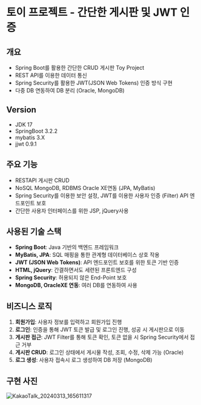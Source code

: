 # 토이 프로젝트 - 간단한 게시판 및 JWT 인증

## 개요
- Spring Boot를 활용한 간단한 CRUD 게시판 Toy Project
- REST API를 이용한 데이터 통신
- Spring Security를 활용한 JWT(JSON Web Tokens) 인증 방식 구현
- 다중 DB 연동하여 DB 분리 (Oracle, MongoDB)

## Version
- JDK 17
- SpringBoot 3.2.2
- mybatis 3.X
- jjwt 0.9.1

## 주요 기능
- RESTAPI 게시판 CRUD
- NoSQL MongoDB, RDBMS Oracle XE연동 (JPA, MyBatis)
- Spring Security를 이용한 보안 설정, JWT를 이용한 사용자 인증 (Filter) API 엔드포인트 보호
- 간단한 사용자 인터페이스를 위한 JSP, jQuery사용

## 사용된 기술 스택
- **Spring Boot**: Java 기반의 백엔드 프레임워크
- **MyBatis, JPA**: SQL 매핑을 통한 관계형 데이터베이스 상호 작용
- **JWT (JSON Web Tokens)**: API 엔드포인트 보호를 위한 토큰 기반 인증
- **HTML, jQuery**: 간결하면서도 세련된 프론트엔드 구성
- **Spring Security**: 허용되지 않은 End-Point 보호
- **MongoDB, OracleXE 연동**: 여러 DB를 연동하여 사용


## 비즈니스 로직
1. **회원가입**: 사용자 정보를 입력하고 회원가입 진행
2. **로그인**: 인증을 통해 JWT 토큰 발급 및 로그인 진행, 성공 시 게시판으로 이동
3. **게시판 접근**: JWT Filter를 통해 토큰 확인, 토큰 없을 시 Spring Security에서 접근 거부
4. **게시판 CRUD**: 로그인 상태에서 게시물 작성, 조회, 수정, 삭제 가능 (Oracle)
5. **로그 생성**: 사용자 접속시 로그 생성하여 DB 저장 (MongoDB)

## 구현 사진
![KakaoTalk_20240313_165611317](https://github.com/NoChristmas/ToyProject01/assets/127386254/48c89332-7b99-47c7-abd0-2ad2fc2e5d22)
